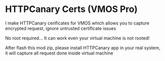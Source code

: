 # HTTPCanary Certs (VMOS Pro)

I make HTTPCanary cerificates for VMOS which allows you to capture encrypted request, ignore untrusted certificate issues

No root required... It can work even your virtual machine is not rooted!

After flash this mod zip, please install HTTPCanary app in your real system, it will capture all request done inside virtual machine
